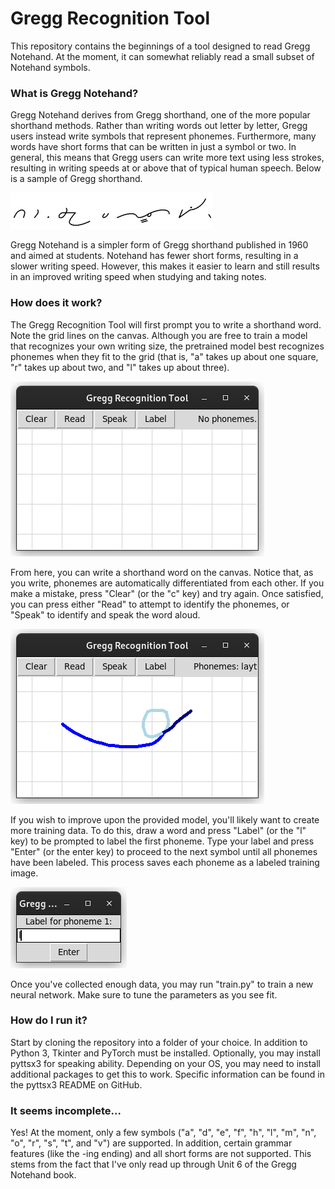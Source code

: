 # Gregg Recognition Tool

This repository contains the beginnings of a tool designed to read Gregg Notehand. At the moment, it can somewhat reliably read a small subset of Notehand symbols.

### What is Gregg Notehand?

Gregg Notehand derives from Gregg shorthand, one of the more popular shorthand methods. Rather than writing words out letter by letter, Gregg users instead write symbols that represent phonemes. Furthermore, many words have short forms that can be written in just a symbol or two. In general, this means that Gregg users can write more text using less strokes, resulting in writing speeds at or above that of typical human speech. Below is a sample of Gregg shorthand.

![](./readme_images/sample.png)

Gregg Notehand is a simpler form of Gregg shorthand published in 1960 and aimed at students. Notehand has fewer short forms, resulting in a slower writing speed. However, this makes it easier to learn and still results in an improved writing speed when studying and taking notes.

### How does it work?

The Gregg Recognition Tool will first prompt you to write a shorthand word. Note the grid lines on the canvas. Although you are free to train a model that recognizes your own writing size, the pretrained model best recognizes phonemes when they fit to the grid (that is, "a" takes up about one square, "r" takes up about two, and "l" takes up about three).

![](./readme_images/blank.png)

From here, you can write a shorthand word on the canvas. Notice that, as you write, phonemes are automatically differentiated from each other. If you make a mistake, press "Clear" (or the "c" key) and try again. Once satisfied, you can press either "Read" to attempt to identify the phonemes, or "Speak" to identify and speak the word aloud.

![](./readme_images/late.png)

If you wish to improve upon the provided model, you'll likely want to create more training data. To do this, draw a word and press "Label" (or the "l" key) to be prompted to label the first phoneme. Type your label and press "Enter" (or the enter key) to proceed to the next symbol until all phonemes have been labeled. This process saves each phoneme as a labeled training image.

![](./readme_images/label.png)

Once you've collected enough data, you may run "train.py" to train a new neural network. Make sure to tune the parameters as you see fit.

### How do I run it?

Start by cloning the repository into a folder of your choice. In addition to Python 3, Tkinter and PyTorch must be installed. Optionally, you may install pyttsx3 for speaking ability. Depending on your OS, you may need to install additional packages to get this to work. Specific information can be found in the pyttsx3 README on GitHub.

### It seems incomplete...

Yes! At the moment, only a few symbols ("a", "d", "e", "f", "h", "l", "m", "n", "o", "r", "s", "t", and "v") are supported. In addition, certain grammar features (like the -ing ending) and all short forms are not supported. This stems from the fact that I've only read up through Unit 6 of the Gregg Notehand book.
